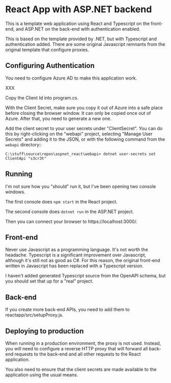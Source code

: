 React App with ASP.NET backend
==============================

This is a template web application using React and Typescript on the front-end, and ASP.NET on the back-end with authentication enabled.

This is based on the template provided by .NET, but with Typescript and authentication added. There are some original Javascript remnants from the original template that configure proxies. 


Configuring Authentication
--------------------------

You need to configure Azure AD to make this application work. 

XXX

Copy the Client Id into program.cs.

With the Client Secret, make sure you copy it out of Azure into a safe place before closing the browser window. It can only be copied once out of Azure. After that, you need to generate a new one.

Add the client secret to your user secrets under "ClientSecret". You can do this by right-clicking on the "webapi" project, selecting "Manage User Secrets" and adding it to the JSON, or with the following command from the `webapi` directory::

    C:\stuff\source\repos\aspnet_react\webapi> dotnet user-secrets set ClientApi "s3cr3t"

Running
-------

I'm not sure how you "should" run it, but I've been opening two console windows. 

The first console does `npm start` in the React project.

The second console does `dotnet run` in the ASP.NET project.

Then you can connect your browser to https://localhost:3000/. 

Front-end
----------

Never use Javascript as a programming language. It's not worth the headache. Typescript is a significant improvement over Javascript, although it's still not as good as C#. For this reason, the original front-end written in Javascript has been replaced with a Typescript version.

I haven't added generated Typescript source from the OpenAPI schema, but you should set that up for a "real" project.

Back-end
--------

If you create more back-end APIs, you need to add them to reactapp/src/setupProxy.js.

Deploying to production
------------------------

When running in a production environment, the proxy is not used. Instead, you will need to configure a reverse HTTP proxy that will forward all back-end requests to the back-end and all other requests to the React application.

You also need to ensure that the client secrets are made available to the application using the usual means. 